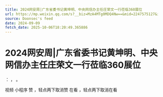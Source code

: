 ```yaml
---
title: 2024网安周|广东省委书记黄坤明、中央网信办主任庄荣文一行莅临360展位
url: https://mp.weixin.qq.com/s?__biz=MzA4MTg0MDQ4Nw==&mid=2247575127&idx=1&sn=dda9245575e94c1fa2271415649bbc45
source: Doonsec's feed
date: 2024-09-09
fetch_date: 2025-10-06T18:20:49.365886
---
```


# 2024网安周|广东省委书记黄坤明、中央网信办主任庄荣文一行莅临360展位

：
，
。

视频
小程序
赞
，轻点两下取消赞
在看
，轻点两下取消在看